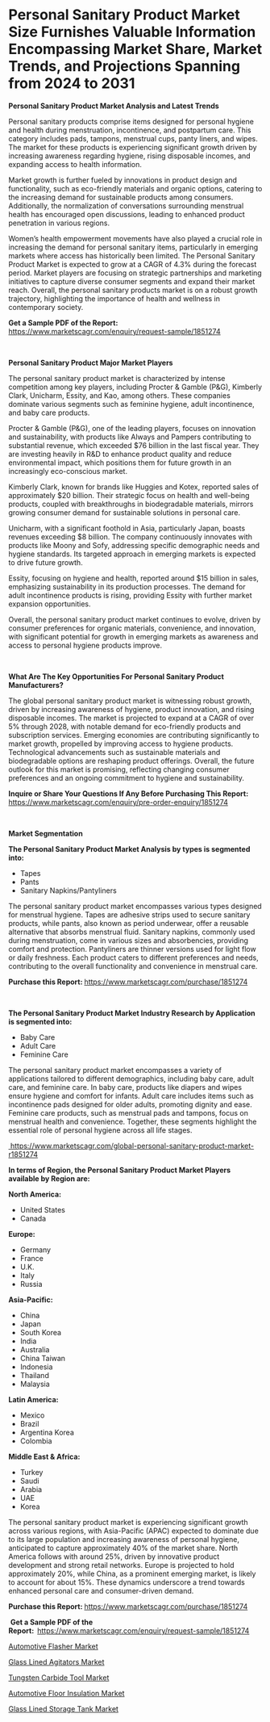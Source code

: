 <p><h1>Personal Sanitary Product Market Size Furnishes Valuable Information Encompassing Market Share, Market Trends, and Projections Spanning from 2024 to 2031</h1></p><p><strong>Personal Sanitary Product Market Analysis and Latest Trends</strong></p>
<p><p>Personal sanitary products comprise items designed for personal hygiene and health during menstruation, incontinence, and postpartum care. This category includes pads, tampons, menstrual cups, panty liners, and wipes. The market for these products is experiencing significant growth driven by increasing awareness regarding hygiene, rising disposable incomes, and expanding access to health information.</p><p>Market growth is further fueled by innovations in product design and functionality, such as eco-friendly materials and organic options, catering to the increasing demand for sustainable products among consumers. Additionally, the normalization of conversations surrounding menstrual health has encouraged open discussions, leading to enhanced product penetration in various regions.</p><p>Women’s health empowerment movements have also played a crucial role in increasing the demand for personal sanitary items, particularly in emerging markets where access has historically been limited. The Personal Sanitary Product Market is expected to grow at a CAGR of 4.3% during the forecast period. Market players are focusing on strategic partnerships and marketing initiatives to capture diverse consumer segments and expand their market reach. Overall, the personal sanitary products market is on a robust growth trajectory, highlighting the importance of health and wellness in contemporary society.</p></p>
<p><strong>Get a Sample PDF of the Report:&nbsp;</strong> <a href="https://www.marketscagr.com/enquiry/request-sample/1851274?utm_campaign=1740&utm_medium=2&utm_source=Github&utm_content=ia&utm_term=19102024&utm_id=personal-sanitary-product">https://www.marketscagr.com/enquiry/request-sample/1851274</a></p>
<p>&nbsp;</p>
<p><strong>Personal Sanitary Product Major Market Players</strong></p>
<p><p>The personal sanitary product market is characterized by intense competition among key players, including Procter & Gamble (P&G), Kimberly Clark, Unicharm, Essity, and Kao, among others. These companies dominate various segments such as feminine hygiene, adult incontinence, and baby care products.</p><p>Procter & Gamble (P&G), one of the leading players, focuses on innovation and sustainability, with products like Always and Pampers contributing to substantial revenue, which exceeded $76 billion in the last fiscal year. They are investing heavily in R&D to enhance product quality and reduce environmental impact, which positions them for future growth in an increasingly eco-conscious market.</p><p>Kimberly Clark, known for brands like Huggies and Kotex, reported sales of approximately $20 billion. Their strategic focus on health and well-being products, coupled with breakthroughs in biodegradable materials, mirrors growing consumer demand for sustainable solutions in personal care.</p><p>Unicharm, with a significant foothold in Asia, particularly Japan, boasts revenues exceeding $8 billion. The company continuously innovates with products like Moony and Sofy, addressing specific demographic needs and hygiene standards. Its targeted approach in emerging markets is expected to drive future growth.</p><p>Essity, focusing on hygiene and health, reported around $15 billion in sales, emphasizing sustainability in its production processes. The demand for adult incontinence products is rising, providing Essity with further market expansion opportunities.</p><p>Overall, the personal sanitary product market continues to evolve, driven by consumer preferences for organic materials, convenience, and innovation, with significant potential for growth in emerging markets as awareness and access to personal hygiene products improve.</p></p>
<p>&nbsp;</p>
<p><strong>What Are The Key Opportunities For Personal Sanitary Product Manufacturers?</strong></p>
<p><p>The global personal sanitary product market is witnessing robust growth, driven by increasing awareness of hygiene, product innovation, and rising disposable incomes. The market is projected to expand at a CAGR of over 5% through 2028, with notable demand for eco-friendly products and subscription services. Emerging economies are contributing significantly to market growth, propelled by improving access to hygiene products. Technological advancements such as sustainable materials and biodegradable options are reshaping product offerings. Overall, the future outlook for this market is promising, reflecting changing consumer preferences and an ongoing commitment to hygiene and sustainability.</p></p>
<p><strong>Inquire or Share Your Questions If Any Before Purchasing This Report:</strong> <a href="https://www.marketscagr.com/enquiry/pre-order-enquiry/1851274?utm_campaign=1740&utm_medium=2&utm_source=Github&utm_content=ia&utm_term=19102024&utm_id=personal-sanitary-product">https://www.marketscagr.com/enquiry/pre-order-enquiry/1851274</a></p>
<p>&nbsp;</p>
<p><strong>Market Segmentation</strong></p>
<p><strong>The Personal Sanitary Product Market Analysis by types is segmented into:</strong></p>
<p><ul><li>Tapes</li><li>Pants</li><li>Sanitary Napkins/Pantyliners</li></ul></p>
<p><p>The personal sanitary product market encompasses various types designed for menstrual hygiene. Tapes are adhesive strips used to secure sanitary products, while pants, also known as period underwear, offer a reusable alternative that absorbs menstrual fluid. Sanitary napkins, commonly used during menstruation, come in various sizes and absorbencies, providing comfort and protection. Pantyliners are thinner versions used for light flow or daily freshness. Each product caters to different preferences and needs, contributing to the overall functionality and convenience in menstrual care.</p></p>
<p><strong>Purchase this Report:&nbsp;</strong><a href="https://www.marketscagr.com/purchase/1851274?utm_campaign=1740&utm_medium=2&utm_source=Github&utm_content=ia&utm_term=19102024&utm_id=personal-sanitary-product">https://www.marketscagr.com/purchase/1851274</a></p>
<p>&nbsp;</p>
<p><strong>The Personal Sanitary Product Market Industry Research by Application is segmented into:</strong></p>
<p><ul><li>Baby Care</li><li>Adult Care</li><li>Feminine Care</li></ul></p>
<p><p>The personal sanitary product market encompasses a variety of applications tailored to different demographics, including baby care, adult care, and feminine care. In baby care, products like diapers and wipes ensure hygiene and comfort for infants. Adult care includes items such as incontinence pads designed for older adults, promoting dignity and ease. Feminine care products, such as menstrual pads and tampons, focus on menstrual health and convenience. Together, these segments highlight the essential role of personal hygiene across all life stages.</p></p>
<p><a href="https://www.marketscagr.com/global-personal-sanitary-product-market-r1851274?utm_campaign=1740&utm_medium=2&utm_source=Github&utm_content=ia&utm_term=19102024&utm_id=personal-sanitary-product">&nbsp;https://www.marketscagr.com/global-personal-sanitary-product-market-r1851274</a></p>
<p><strong>In terms of Region, the Personal Sanitary Product Market Players available by Region are:</strong></p>
<p>
    <p> <strong> North America: </strong>
        <ul>
            <li>United States</li>
            <li>Canada</li>
        </ul>
        </p> 
    <p> <strong> Europe: </strong>
        <ul>
            <li>Germany</li>
            <li>France</li>
            <li>U.K.</li>
            <li>Italy</li>
            <li>Russia</li>
        </ul>
        </p> 
    <p> <strong> Asia-Pacific: </strong>
        <ul>
            <li>China</li>
            <li>Japan</li>
            <li>South Korea</li>
            <li>India</li>
            <li>Australia</li>
            <li>China Taiwan</li>
            <li>Indonesia</li>
            <li>Thailand</li>
            <li>Malaysia</li>
        </ul>
        </p> 
    <p> <strong> Latin America: </strong>
        <ul>
            <li>Mexico</li>
            <li>Brazil</li>
            <li>Argentina Korea</li>
            <li>Colombia</li>
        </ul>
        </p> 
    <p> <strong> Middle East & Africa: </strong>
        <ul>
            <li>Turkey</li>
            <li>Saudi</li>
            <li>Arabia</li>
            <li>UAE</li>
            <li>Korea</li>
        </ul>
    </p>
    </p>
<p><p>The personal sanitary product market is experiencing significant growth across various regions, with Asia-Pacific (APAC) expected to dominate due to its large population and increasing awareness of personal hygiene, anticipated to capture approximately 40% of the market share. North America follows with around 25%, driven by innovative product development and strong retail networks. Europe is projected to hold approximately 20%, while China, as a prominent emerging market, is likely to account for about 15%. These dynamics underscore a trend towards enhanced personal care and consumer-driven demand.</p></p>
<p><strong>Purchase this Report: </strong><a href="https://www.marketscagr.com/purchase/1851274?utm_campaign=1740&utm_medium=2&utm_source=Github&utm_content=ia&utm_term=19102024&utm_id=personal-sanitary-product">https://www.marketscagr.com/purchase/1851274</a></p>
<p>&nbsp;<strong>Get a Sample PDF of the Report:&nbsp;&nbsp;</strong><a href="https://www.marketscagr.com/enquiry/request-sample/1851274?utm_campaign=1740&utm_medium=2&utm_source=Github&utm_content=ia&utm_term=19102024&utm_id=personal-sanitary-product">https://www.marketscagr.com/enquiry/request-sample/1851274</a></p>
<p><strong></strong></p>
<p><p><a href="https://www.linkedin.com/pulse/trends-global-automotive-flasher-market-forecast-analysis-2024-kptge?utm_campaign=1740&utm_medium=2&utm_source=Github&utm_content=ia&utm_term=19102024&utm_id=personal-sanitary-product">Automotive Flasher Market</a></p><p><a href="https://www.linkedin.com/pulse/opportunities-challenges-glass-lined-agitators-market-strategic-lq2df?utm_campaign=1740&utm_medium=2&utm_source=Github&utm_content=ia&utm_term=19102024&utm_id=personal-sanitary-product">Glass Lined Agitators Market</a></p><p><a href="https://www.linkedin.com/pulse/tungsten-carbide-tool-market-consolidation-impact-structure-2024-2031-duwcf?utm_campaign=1740&utm_medium=2&utm_source=Github&utm_content=ia&utm_term=19102024&utm_id=personal-sanitary-product">Tungsten Carbide Tool Market</a></p><p><a href="https://www.linkedin.com/pulse/automotive-floor-insulation-market-global-regional-analysis-focus-myf7e?utm_campaign=1740&utm_medium=2&utm_source=Github&utm_content=ia&utm_term=19102024&utm_id=personal-sanitary-product">Automotive Floor Insulation Market</a></p><p><a href="https://www.linkedin.com/pulse/glass-lined-storage-tank-market-trends-focusing-insight-forecast-ibu2f?utm_campaign=1740&utm_medium=2&utm_source=Github&utm_content=ia&utm_term=19102024&utm_id=personal-sanitary-product">Glass Lined Storage Tank Market</a></p></p>